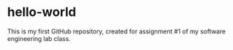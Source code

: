 # hello-world
This is my first GitHub repository, created for assignment #1 of my software engineering lab class. 
